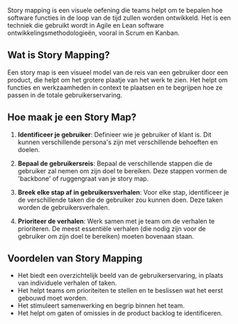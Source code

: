 
Story mapping is een visuele oefening die teams helpt om te bepalen hoe software functies in de loop van de tijd zullen worden ontwikkeld. Het is een techniek die gebruikt wordt in Agile en Lean software ontwikkelingsmethodologieën, vooral in Scrum en Kanban.

## Wat is Story Mapping?

Een story map is een visueel model van de reis van een gebruiker door een product, die helpt om het grotere plaatje van het werk te zien. Het helpt om functies en werkzaamheden in context te plaatsen en te begrijpen hoe ze passen in de totale gebruikerservaring.

## Hoe maak je een Story Map?

1. **Identificeer je gebruiker**: Definieer wie je gebruiker of klant is. Dit kunnen verschillende persona's zijn met verschillende behoeften en doelen.

2. **Bepaal de gebruikersreis**: Bepaal de verschillende stappen die de gebruiker zal nemen om zijn doel te bereiken. Deze stappen vormen de 'backbone' of ruggengraat van je story map.

3. **Breek elke stap af in gebruikersverhalen**: Voor elke stap, identificeer je de verschillende taken die de gebruiker zou kunnen doen. Deze taken worden de gebruikersverhalen.

4. **Prioriteer de verhalen**: Werk samen met je team om de verhalen te prioriteren. De meest essentiële verhalen (die nodig zijn voor de gebruiker om zijn doel te bereiken) moeten bovenaan staan.

## Voordelen van Story Mapping

- Het biedt een overzichtelijk beeld van de gebruikerservaring, in plaats van individuele verhalen of taken.
- Het helpt teams om prioriteiten te stellen en te beslissen wat het eerst gebouwd moet worden.
- Het stimuleert samenwerking en begrip binnen het team.
- Het helpt om gaten of omissies in de product backlog te identificeren.
